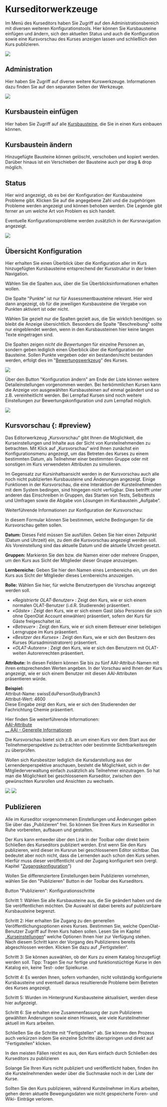 # Kurseditorwerkzeuge

Im Menü des Kurseditors haben Sie Zugriff auf den Administrationsbereich mit
diversen weiteren Konfigurationstools. Hier können Sie Kursbausteine einfügen
und ändern, sich den aktuellen Status und auch die Konfiguration sowie eine
Kursvorschau des Kurses anzeigen lassen und schließlich den Kurs publizieren.

![](assets/Menu_Kurseditor.png)

## Administration

Hier haben Sie Zugriff auf diverse weitere Kurswerkzeuge. Informationen dazu
finden Sie auf den separaten Seiten der Werkzeuge.

  

![](assets/Kurs_Administration.png)

## Kursbaustein einfügen

Hier haben Sie Zugriff auf alle [Kursbausteine](Course_Elements.de.md), die Sie
in einen Kurs einbauen können.

## Kursbaustein ändern

Hinzugefügte Bausteine können gelöscht, verschoben und kopiert werden. Darüber
hinaus ist ein Verschieben der Bausteine auch per drag & drop möglich.

## Status

Hier wird angezeigt, ob es bei der Konfiguration der Kursbausteine Probleme
gibt. Klicken Sie auf die angegebene Zahl und die zugehörigen Probleme werden
angezeigt und können behoben werden. Die Legende gibt ferner an um welche Art
von Problem es sich handelt.

Eventuelle Konfigurationsprobleme werden zusätzlich in der Kursnavigation
angezeigt.

![](assets/Status.jpg)

## Übersicht Konfiguration

Hier erhalten Sie einen Überblick über die Konfiguration aller im Kurs
hinzugefügten Kursbausteine entsprechend der Kursstruktur in der linken
Navigation.

  

Wählen Sie die Spalten aus, über die Sie Überblicksinformationen erhalten
wollen.

Die Spalte "Punkte" ist nur für Assessmentbausteine relevant. Hier wird dann
angezeigt, ob für die jeweiligen Kursbausteine die Vergabe von Punkten
aktiviert ist oder nicht.

Wählen Sie gezielt nur die Spalten gezielt aus, die Sie wirklich benötigen. so
bleibt die Anzeige übersichtlich. Besonders die Spalte "Beschreibung" sollte
nur eingeblendet werden, wenn in den Kursbausteinen hier keine langen Texte
eingetragen sind.

Die Spalten zeigen _nicht die Bewertungen_ für einzelne Personen an, sondern
geben lediglich einen Überblick über die Konfiguration der Bausteine. Sollen
Punkte vergeben oder ein bestanden/nicht bestanden werden, erfolgt dies im
"[Bewertungswerkzeug](../learningresources/Assessment_tool_overview.de.md)"
des Kurses.

![](assets/Kurseditor_Konfiguration_Spalten.png)

  

Über den Button "Konfiguration ändern" am Ende der Liste können weitere
Detaileinstellungen vorgenommen werden. Bei herkömmlichen Kursen kann die
Anzeige von ausgewählten Kursbausteinen auf einmal geändert und so z.B.
vereinheitlicht werden. Bei Lernpfad Kursen sind noch weitere Einstellungen
zur Bewertungskonfiguration und zum Lernpfad möglich.

![](assets/Kurseditor_Konfiguration_aendern.png)

## Kursvorschau {: #preview}

Das Editorwerkzeug „Kursvorschau“ gibt Ihnen die Möglichkeit, die
Kurseinstellungen und Inhalte aus der Sicht von Kursteilnehmenden zu
betrachten. Mit Klick auf „Kursvorschau“ wird Ihnen zunächst ein
Konfigurationsmenu angezeigt, um das Betreten des Kurses zu einem bestimmten
Datum, als Teilnehmer einer bestimmten Gruppe oder mit sonstigen im Kurs
verwendeten Attributen zu simulieren.

Im Gegensatz zur Kursinhaltsansicht werden in der Kursvorschau auch alle noch
nicht publizierten Kursbausteine und Änderungen angezeigt. Einige Funktionen
in der Kursvorschau, die eine Interaktion der Kursteilnehmenden mit dem System
bedingen, sind hingegen nicht verfügbar. Dies betrifft unter anderen das
Einschreiben in Gruppen, das Starten von Tests, Selbsttests und Umfragen sowie
die Abgabe von Lösungen im Kursbaustein „Aufgabe“.

 Weiterführende Informationen zur Konfiguration der Kursvorschau:

In diesem Formular können Sie bestimmen, welche Bedingungen für die
Kursvorschau gelten sollen.  
  
**Datum:** Dieses Feld müssen Sie ausfüllen. Geben Sie hier einen Zeitpunkt
(Datum und Uhrzeit) ein, zu dem die Kursvorschau angezeigt werden soll. Als
Voreinstellung sind das aktuelle Datum und die aktuelle Uhrzeit gesetzt.  
  
**Gruppen:** Markieren Sie den bzw. die Namen einer oder mehrere Gruppen, um
den Kurs aus Sicht der Mitglieder dieser Gruppe anzuzeigen.  
  
**Lernbereiche:** Geben Sie hier den Namen eines Lernbereichs ein, um den Kurs
aus Sicht der Mitglieder dieses Lernbereichs anzuzeigen.  
  
**Rolle:** Wählen Sie hier, für welche Benutzertypen die Vorschau angezeigt
werden soll.

  *  _«Registrierte OLAT-Benutzer»_ : Zeigt den Kurs, wie er sich einem normalen OLAT-Benutzer (i.d.R. Studierende) präsentiert.
  *  _«Gäste»_ : Zeigt den Kurs, wie er sich einem Gast (also Personen die sich ohne OpenOlat Account einwählen) präsentiert, sofern der Kurs für Gäste freigeschaltet ist.
  *  _«Betreuer»_ : Zeigt den Kurs, wie er sich einem Betreuer einer beliebigen Lerngruppe im Kurs präsentiert.
  *  _«Besitzer des Kurses»_ : Zeigt den Kurs, wie er sich den Besitzern des Kurses (Kursadministratoren) präsentiert.
  *  _«OLAT-Autoren»_ : Zeigt den Kurs, wie er sich den Benutzern mit OLAT-weiten Autorenrechten präsentiert.

 **Attribute:** In diesen Feldern können Sie bis zu fünf AAI-Attribut-Namen
mit ihren entsprechenden Werten angeben. In der Vorschau wird Ihnen der Kurs
angezeigt, wie er sich einem Benutzer mit diesen AAI-Attributen präsentieren
würde.  
  
**Beispiel:**  
Attribut-Name: swissEduPersonStudyBranch3  
Attribut-Wert: 4600  
Diese Eingabe zeigt den Kurs, wie er sich den Studierenden der Fachrichtung
Chemie präsentiert.  
  
Hier finden Sie weiterführende Informationen:  
[AAI-Attribute ](Access_Restrictions_in_the_Expert_Mode.de.md)  
[__ AAI - Generelle Informationen](http://www.switch.ch/aai/)

Die Kursvorschau bietet sich z.B. an um einen Kurs vor dem Start aus der
Teilnehmerperspektive zu betrachten oder bestimmte Sichtbarkeitsregeln zu
überprüfen.

Wollen sich Kursbesitzer lediglich die Kursdarstellung aus der
Lernendenperspektive anschauen, besteht die Möglichkeit, sich in der
Mitgliederverwaltung einfach zusätzlich als Teilnehmer einzutragen. So hat man
die Möglichkeit bei geschlossenem Kurseditor, zwischen den gewünschten
Kursrollen und Ansichten zu wechseln.

![](assets/Mitlied_bearbeiten.png)
![](assets/Ansicht_Rollenwahl.png)

## Publizieren

Alle im Kurseditor vorgenommenen Einstellungen und Änderungen geben Sie über
das „Publizieren“ frei. So können Sie Ihren Kurs im Kurseditor in Ruhe
vorbereiten, aufbauen und gestalten.

Der Kurs kann entweder über den Link in der Toolbar oder direkt beim Schließen
des Kurseditors publiziert werden. Erst wenn Sie den Kurs publizieren, wird
dieser im Kursrun bei geschlossenem Editor sichtbar. Das bedeutet aber noch
nicht, dass die Lernenden auch schon den Kurs sehen. Hierfür muss dieser
veröffentlicht und der Zugang konfiguriert sein (vergl. Kapitel
"[Zugangskonfiguration](Access_configuration.de.md)")

Wollen Sie differenziertere Einstellungen beim Publizieren vornehmen, wählen
Sie den "Publizieren" Button in der Toolbar des Kurseditors.

 Button "Publizieren": Konfigurationsschritte

Schritt 1: Wählen Sie alle Kursbausteine aus, die Sie geändert haben und die
Sie veröffentlichen möchten. Die Auswahl ist dabei bereits auf publizierbare
Kursbausteine begrenzt.

Schritt 2: Hier erhalten Sie Zugang zu den generellen
Veröffentlichungsoptionen eines Kurses. Bestimmen Sie, welche OpenOlat-
Benutzer Zugriff auf Ihren Kurs haben sollen. Lesen Sie im Kapitel
„[Kurseinstellungen](Course_Settings.de.md)“ welche  Optionen Ihnen hier zur
Verfügung stehen. Nach diesem Schritt kann der Vorgang des Publizierens
bereits abgeschlossen werden. Klicken Sie dazu auf „Fertigstellen“.

Schritt 3: Sie können auswählen, ob der Kurs zu einem Katalog hinzugefügt
werden soll. Tipp: Tragen Sie nur fertige und funktionstüchtige Kurse in den
Katalog ein, keine Test- oder Spielkurse.

Schritt 4: Es werden Ihnen, sofern vorhanden, nicht vollständig konfigurierte
Kursbausteine und eventuell daraus resultierende Probleme beim Betreten des
Kurses angezeigt.

Schritt 5: Wurden im Hintergrund Kursbausteine aktualisiert, werden diese hier
aufgezeigt.

Schritt 6: Sie erhalten eine Zusammenfassung der zum Publizieren gewählten
Änderungen sowie einen Hinweis, wie viele Kursteilnehmer aktuell im Kurs
arbeiten.

Schließen Sie die Schritte mit "Fertigstellen" ab. Sie können den Prozess auch
verkürzen indem Sie einzelne Schritte überspringen und direkt auf
"Fertigstellen" klicken.

In den meisten Fällen reicht es aus, den Kurs einfach durch Schließen des
Kurseditors zu publizieren

Solange Sie Ihren Kurs nicht publiziert und veröffentlicht haben, finden ihn
die Kursteilnehmenden weder über die Suchmaske noch in der Liste der Kurse.

Sollten Sie den Kurs publizieren, während Kursteilnehmer im Kurs arbeiten,
gehen deren aktuelle Bewegungsdaten wie nicht gespeicherte Foren- und Wiki-
Einträge verloren.

  

  

